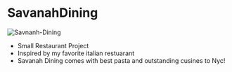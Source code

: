 # SavanahDining


![Savnanh-Dining](https://user-images.githubusercontent.com/79891266/165420516-0225ad1d-df81-493a-9c65-0ed08db2ced0.gif)

- Small Restaurant Project
- Inspired by my favorite italian restuarant
- Savanah Dining comes with best pasta and outstanding cusines to Nyc!
